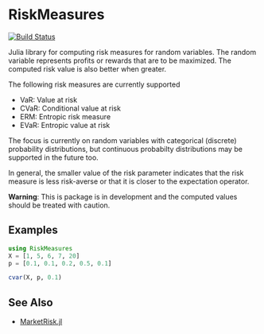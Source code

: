 RiskMeasures
============

[![Build Status](https://github.com/RiskAverseRL/RiskMeasures/workflows/CI/badge.svg)](https://github.com/RiskAverseRL/RiskMeasures/actions)

Julia library for computing risk measures for random variables. The random variable represents profits or rewards that are to be maximized. The computed risk value is also better when greater.


The following risk measures are currently supported

- VaR: Value at risk
- CVaR: Conditional value at risk
- ERM: Entropic risk measure
- EVaR: Entropic value at risk

The focus is currently on random variables with categorical (discrete) probability distributions, but continuous probabilty distributions may be supported in the future too. 

In general, the smaller value of the risk parameter indicates that the risk measure is less risk-averse or that it is closer to the expectation operator. 

**Warning**: This is package is in development and the computed values should be treated with caution. 

## Examples

```Julia
using RiskMeasures
X = [1, 5, 6, 7, 20]
p = [0.1, 0.1, 0.2, 0.5, 0.1]

cvar(X, p, 0.1)
```

## See Also

- [MarketRisk.jl](https://github.com/mpkuperman/MarketRisk.jl)
